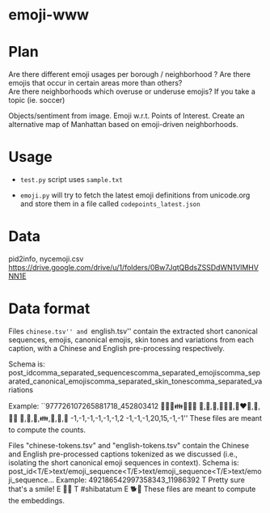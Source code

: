 # emoji-www

# Plan
Are there different emoji usages per borough / neighborhood ?
Are there emojis that occur in certain areas more than others?  
Are there neighborhoods which overuse or underuse emojis?
If you take a topic (ie. soccer)

Objects/sentiment from image.
Emoji w.r.t. Points of Interest.
Create an alternative map of Manhattan based on emoji-driven neighborhoods.

# Usage

- ``test.py`` script uses ``sample.txt`` 

- ``emoji.py`` will try to fetch the latest emoji definitions from unicode.org and store them in a file called
``codepoints_latest.json`` 
 
 
# Data
pid2info, nycemoji.csv https://drive.google.com/drive/u/1/folders/0Bw7JqtQBdsZSSDdWN1VlMHVNN1E

# Data format
Files ``chinese.tsv'' and ``english.tsv'' contain the extracted short canonical sequences, emojis, canonical emojis, skin tones and variations from each caption, with a Chinese and English pre-processing respectively.

Schema is: post_id<tab>comma_separated_sequences<tab>comma_separated_emojis<tab>comma_separated_canonical_emojis<tab>comma_separated_skin_tones<tab>comma_separated_variations

Example: 
``977726107265881718_452803412	👭👫👬👪💑🌸🙌	👭,👫,👬,👩‍👩‍👧,👩‍❤️‍👩,🌸,🙌🏼	👭,👫,👬,👪,💑,🌸,🙌	-1,-1,-1,-1,-1,-1,2	-1,-1,-1,20,15,-1,-1''
These files are meant to compute the counts.

Files "chinese-tokens.tsv" and "english-tokens.tsv" contain the Chinese and English pre-processed captions tokenized as we discussed (i.e., isolating the short canonical emoji sequences in context).
Schema is: post_id<tab><T/E><tab>text/emoji_sequence<tab><T/E><tab>text/emoji_sequence<tab><T/E><tab>text/emoji_sequence...
Example: 
492186542997358343_11986392	T	Pretty sure that's a smile! E	🐾🐺	T	#shibatatum	E	🐕🐾
These files are meant to compute the embeddings.
